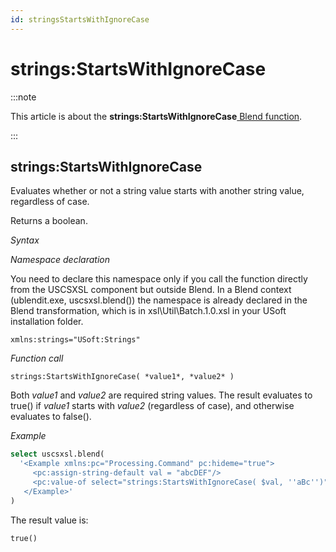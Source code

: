 ```yaml
---
id: stringsStartsWithIgnoreCase
---
```


# strings:StartsWithIgnoreCase




:::note

This article is about the **strings:StartsWithIgnoreCase**[ Blend function](/docs/Repositories/Blend_functions).

:::

## **strings:StartsWithIgnoreCase**

Evaluates whether or not a string value starts with another string value, regardless of case.

Returns a boolean.

*Syntax*

*Namespace declaration*

You need to declare this namespace only if you call the function directly from the USCSXSL component but outside Blend. In a Blend context (ublendit.exe, uscsxsl.blend()) the namespace is already declared in the Blend transformation, which is in xsl\\Util\\Batch.1.0.xsl in your USoft installation folder.

```
xmlns:strings="USoft:Strings"
```

*Function call*

```
strings:StartsWithIgnoreCase( *value1*, *value2* )
```

Both *value1* and *value2* are required string values. The result evaluates to true() if *value1* starts with *value2* (regardless of case), and otherwise evaluates to false().

*Example*

```sql
select uscsxsl.blend(
  '<Example xmlns:pc="Processing.Command" pc:hideme="true">
     <pc:assign-string-default val = "abcDEF"/>
     <pc:value-of select="strings:StartsWithIgnoreCase( $val, ''aBc'')"/>
   </Example>'
)
```

The result value is:

```
true()
```

 